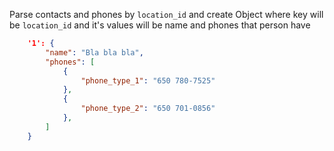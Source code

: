 Parse contacts and phones by `location_id` and create Object where key will 
be `location_id` and it's values will be name and phones that person have

```json
    '1': {
        "name": "Bla bla bla",
        "phones": [
            {
                "phone_type_1": "650 780-7525"
            },
            {
                "phone_type_2": "650 701-0856"
            },
        ]
    }
```